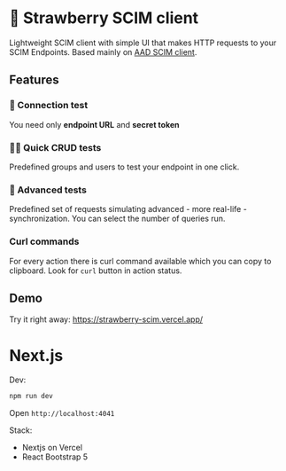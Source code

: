 # 🍓 Strawberry SCIM client
Lightweight SCIM client with simple UI that makes HTTP requests to your SCIM Endpoints. Based mainly on [AAD SCIM client](https://docs.microsoft.com/en-us/azure/active-directory/app-provisioning/use-scim-to-provision-users-and-groups#understand-the-aad-scim-implementation).

## Features
### 🔌 Connection test
You need only **endpoint URL** and **secret token**

### 👤👥 Quick CRUD tests
Predefined groups and users to test your endpoint in one click.

### 🧪 Advanced tests
Predefined set of requests simulating advanced - more real-life - synchronization. You can select the number of queries run.

### Curl commands
For every action there is curl command available which you can copy to clipboard. Look for `curl` button in action status.

## Demo
Try it right away: https://strawberry-scim.vercel.app/

# Next.js
Dev:
```sh
npm run dev
```
Open `http://localhost:4041`

Stack:
- Nextjs on Vercel
- React Bootstrap 5

